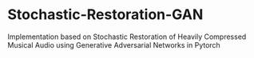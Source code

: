 # Stochastic-Restoration-GAN
Implementation based on Stochastic Restoration of Heavily Compressed Musical Audio using Generative Adversarial Networks in Pytorch
